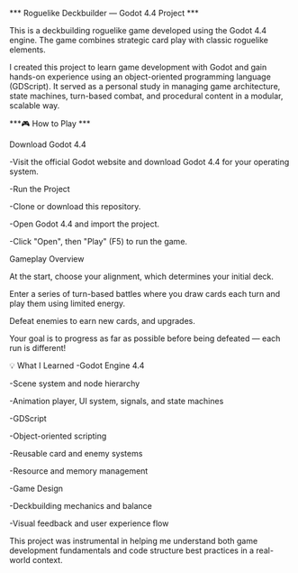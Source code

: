 *** Roguelike Deckbuilder — Godot 4.4 Project ***

This is a deckbuilding roguelike game developed using the Godot 4.4 engine. The game combines strategic card play with classic roguelike elements.

I created this project to learn game development with Godot and gain hands-on experience using an object-oriented programming language (GDScript). It served as a personal study in managing game architecture, state machines, turn-based combat, and procedural content in a modular, scalable way.

***🎮 How to Play ***

Download Godot 4.4

-Visit the official Godot website and download Godot 4.4 for your operating system.

-Run the Project

-Clone or download this repository.

-Open Godot 4.4 and import the project.

-Click "Open", then "Play" (F5) to run the game.

Gameplay Overview

At the start, choose your alignment, which determines your initial deck.

Enter a series of turn-based battles where you draw cards each turn and play them using limited energy.

Defeat enemies to earn new cards, and upgrades.

Your goal is to progress as far as possible before being defeated — each run is different!

💡 What I Learned -Godot Engine 4.4

-Scene system and node hierarchy

-Animation player, UI system, signals, and state machines

-GDScript

-Object-oriented scripting

-Reusable card and enemy systems

-Resource and memory management

-Game Design

-Deckbuilding mechanics and balance

-Visual feedback and user experience flow

This project was instrumental in helping me understand both game development fundamentals and code structure best practices in a real-world context.
